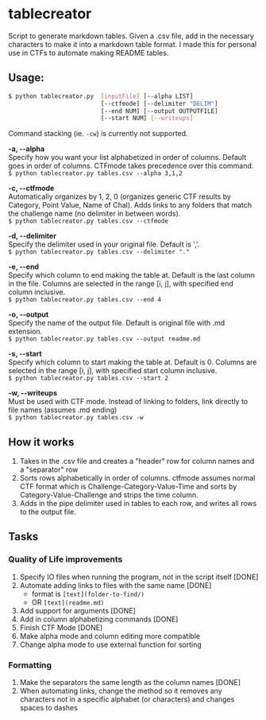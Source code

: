# tablecreator

Script to generate markdown tables. Given a .csv file, add in the necessary characters to make it into a markdown table format. I made this for personal use in CTFs to automate making README tables. 


## Usage:
```bash
$ python tablecreator.py  [inputFile] [--alpha LIST]
                          [--ctfmode] [--delimiter "DELIM"] 
                          [--end NUM] [--output OUTPUTFILE] 
                          [--start NUM] [--writeups]
```

Command stacking (ie. `-cw`) is currently not supported.


**-a, --alpha**  
Specify how you want your list alphabetized in order of columns. Default goes in order of columns. CTFmode takes precedence over this command.  
`$ python tablecreator.py tables.csv --alpha 3,1,2 `


**-c, --ctfmode**  
Automatically organizes by 1, 2, 0 (organizes generic CTF results by Category, Point Value, Name of Chal). Adds links to any folders that match the challenge name (no delimiter in between words).  
`$ python tablecreator.py tables.csv --ctfmode`


**-d, --delimiter**  
Specify the delimiter used in your original file. Default is ','.  
`$ python tablecreator.py tables.csv --delimiter "."`


**-e, --end**  
Specify which column to end making the table at. Default is the last column in the file. Columns are selected in the range [i, j], with specified end column inclusive.  
`$ python tablecreator.py tables.csv --end 4 `


**-o, --output**  
Specify the name of the output file. Default is original file with .md extension.  
`$ python tablecreator.py tables.csv --output readme.md`


**-s, --start**  
Specify which column to start making the table at. Default is 0. Columns are selected in the range [i, j], with specified start column inclusive.  
`$ python tablecreator.py tables.csv --start 2`


**-w, --writeups**  
Must be used with CTF mode. Instead of linking to folders, link directly to file names (assumes .md ending)  
`$ python tablecreator.py tables.csv -w`


## How it works
1. Takes in the .csv file and creates a "header" row for column names and a "separator" row
2. Sorts rows alphabetically in order of columns. ctfmode assumes normal CTF format which is Challenge-Category-Value-Time and sorts by Category-Value-Challenge and strips the time column.
3. Adds in the pipe delimiter used in tables to each row, and writes all rows to the output file.


## Tasks

### Quality of Life improvements
1. Specify IO files when running the program, not in the script itself [DONE]
2. Automate adding links to files with the same name [DONE]
    - format is `[text](folder-to-find/)`
    - OR `[text](readme.md)`
3. Add support for arguments [DONE]
4. Add in column alphabetizing commands [DONE]
5. Finish CTF Mode [DONE]
6. Make alpha mode and column editing more compatible
7. Change alpha mode to use external function for sorting

### Formatting
1. Make the separators the same length as the column names [DONE]
2. When automating links, change the method so it removes any characters not in a specific alphabet (or characters) and changes spaces to dashes

